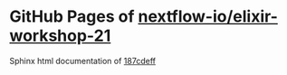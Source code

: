GitHub Pages of [nextflow-io/elixir-workshop-21](https://github.com/nextflow-io/elixir-workshop-21.git)
===
Sphinx html documentation of [187cdeff](https://github.com/nextflow-io/elixir-workshop-21/tree/187cdeff1a9cbaa3a598e4de3e5a21a60bf01e4b)
